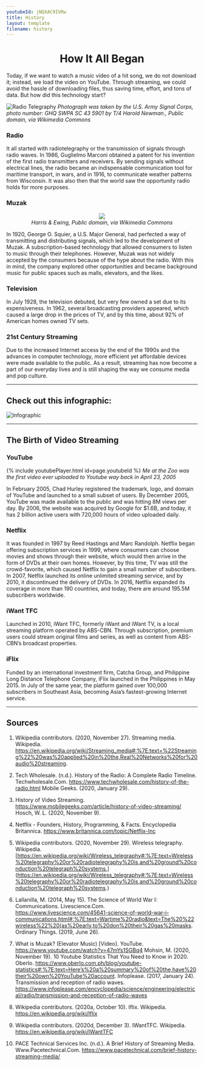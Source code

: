 ```yaml
---
youtubeId: jNQXAC9IVRw
title: History
layout: template
filename: history
--- 
```


<h1 align ="center" > How It All Began </h1>

Today, if we want to watch a music video of a hit song, we do not download it; instead, we load the video on YouTube. Through streaming, we could avoid the hassle of downloading files, thus saving time, effort, and tons of data. But how did this technology start?

![Radio Telegraphy](https://upload.wikimedia.org/wikipedia/commons/3/34/SCR188.jpg)
*Photograph was taken by the U.S. Army Signal Corps, photo number:  GHQ SWPA SC 43 5901 by T/4 Harold Newman., Public domain, via Wikimedia Commons*

### Radio 
It all started with radiotelegraphy or the transmission of signals through radio waves. In 1986, Guglielmo Marconi obtained a patent for his invention 
of the first radio transmitters and receivers. By sending signals without electrical lines, the radio became an indispensable communication tool for 
maritime transport, in wars, and in 1916, to communicate weather patterns from Wisconsin. It was also then that the world saw the opportunity radio holds 
for more purposes.

### Muzak 

<p align="center">
  <img src="https://upload.wikimedia.org/wikipedia/commons/3/33/Portrait_of_George_Owen_Squier.jpg">
   <br>
  <em> Harris & Ewing, Public domain, via Wikimedia Commons </em>
</p>

In 1920, George O. Squier, a U.S. Major General, had perfected a way of transmitting and distributing signals, which led to the development of Muzak. 
A subscription-based technology that allowed consumers to listen to music through their telephones. However, Muzak was not widely accepted by the consumers 
because of the hype about the radio. With this in mind, the company explored other opportunities and became background music for public spaces such as malls, 
elevators, and the likes.

### Television
In July 1928, the television debuted, but very few owned a set due to its expensiveness. In 1962, several broadcasting providers appeared, which caused 
a large drop in the prices of TV, and by this time, about 92% of American homes owned TV sets. 

### 21st Century Streaming 
Due to the increased Internet access by the end of the 1990s and the advances in computer technology, more efficient yet affordable devices were made available 
to the public. As a result, streaming has now become a part of our everyday lives and is still shaping the way we consume media and pop culture. 

***

## Check out this infographic:
![Infographic](https://blog.video.ibm.com/wp-content/uploads/2016/02/ABriefHistoryofStreamingVideo_peg.jpg)

***

## The Birth of Video Streaming 

### YouTube
{% include youtubePlayer.html id=page.youtubeId %}
*Me at the Zoo was the first video ever uploaded to Youtube way back in April 23, 2005*

In February 2005, Chad Hurley registered the trademark, logo, and domain of YouTube and launched to a small subset of users. By December 2005, YouTube was made available to the public and was hitting 8M views per day. By 2006, the website was acquired by Google for $1.6B, and today, it has 2 billion active users with 720,000 hours of video uploaded daily. 

### Netflix 
It was founded in 1997 by Reed Hastings and Marc Randolph. Netflix began offering subscription services in 1999, where consumers can choose movies and shows through their website, which would then arrive in the form of DVDs at their own homes. However, by this time, TV was still the crowd-favorite, which caused Netflix to gain a small number of subscribers. In 2007, Netflix launched its online unlimited streaming service, and by 2010, it discontinued the delivery of DVDs. In 2016, Netflix expanded its coverage in more than 190 countries, and today, there are around 195.5M subscribers worldwide. 

### iWant TFC 
Launched in 2010, iWant TFC, formerly iWant and iWant TV, is a local streaming platform operated by ABS-CBN. Through subscription, premium users could stream original films and series, as well as content from ABS-CBN’s broadcast properties. 

### iFlix 
Funded by an international investment firm, Catcha Group, and Philippine Long Distance Telephone Company, iFlix launched in the Philippines in May 2015. In July of the same year, the platform gained over 100,000 subscribers in Southeast Asia, becoming Asia’s fastest-growing Internet service.



***

## Sources 
1. Wikipedia contributors. (2020, November 27). Streaming media. Wikipedia. https://en.wikipedia.org/wiki/Streaming_media#:%7E:text=%22Streaming%22%20was%20applied%20in%20the,Real%20Networks%20for%20audio%20streaming.

2. Tech Wholesale. (n.d.). History of the Radio: A Complete Radio Timeline. Techwholesale.Com. https://www.techwholesale.com/history-of-the-radio.html 
Mobile Geeks. (2020, January 29). 

3. History of Video Streaming. https://www.mobilegeeks.com/article/history-of-video-streaming/ 
Hosch, W. L. (2020, November 9). 

4. Netflix - Founders, History, Programming, & Facts. Encyclopedia Britannica. https://www.britannica.com/topic/Netflix-Inc 

5. Wikipedia contributors. (2020, November 29). Wireless telegraphy. Wikipedia. [https://en.wikipedia.org/wiki/Wireless_telegraphy#:%7E:text=Wireless%20telegraphy%20or%20radiotelegraphy%20is,and%20ground%20conduction%20telegraph%20systems.] 
(https://en.wikipedia.org/wiki/Wireless_telegraphy#:%7E:text=Wireless%20telegraphy%20or%20radiotelegraphy%20is,and%20ground%20conduction%20telegraph%20systems.)

6. Lallanilla, M. (2014, May 15). 
The Science of World War I: Communications. Livescience.Com. https://www.livescience.com/45641-science-of-world-war-i-communications.html#:%7E:text=Wartime%20radio&text=The%20%22wireless%22%20(as%20early,to%20don%20their%20gas%20masks.
Ordinary Things. (2019, June 26). 

7. What is Muzak? (Elevator Music) [Video]. YouTube. https://www.youtube.com/watch?v=47mYs1SGBq4 
Mohsin, M. (2020, November 19). 10 Youtube Statistics That You Need to Know in 2020. Oberlo. https://www.oberlo.com.ph/blog/youtube-statistics#:%7E:text=Here’s%20a%20summary%20of%20the,have%20their%20own%20YouTube%20account. 
Infoplease. (2017, January 24). Transmission and reception of radio waves. 
https://www.infoplease.com/encyclopedia/science/engineering/electrical/radio/transmission-and-reception-of-radio-waves 

8. Wikipedia contributors. (2020a, October 10). Iflix. Wikipedia. https://en.wikipedia.org/wiki/Iflix

9. Wikipedia contributors. (2020d, December 3). IWantTFC. Wikipedia. https://en.wikipedia.org/wiki/IWantTFC 

10. PACE Technical Services Inc. (n.d.). A Brief History of Streaming Media. Www.Pacetechnical.Com. https://www.pacetechnical.com/brief-history-streaming-media/ 
